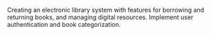 Creating an electronic library system with features for borrowing and returning books, and managing digital resources. 
Implement user authentication and book categorization.

